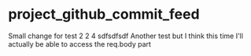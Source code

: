 # project_github_commit_feed
Small change for test 2 2 4
sdfsdfsdf
Another test but I think this time I'll actually be able to access the req.body part
